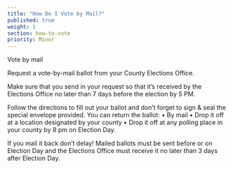 ```yaml
---
title: "How Do I Vote by Mail?"
published: true
weight: 1
section: how-to-vote
priority: Minor
---
```


Vote by mail

Request a vote-by-mail ballot from your County Elections Office.  

Make sure that you send in your request so that it’s received by the Elections Office no later than 7 days before the election by 5 PM. 

Follow the directions to fill out your ballot and don’t forget to sign & seal the special envelope provided. You can return the ballot:
• By mail 
• Drop it off at a location designated by your county 
• Drop it off at any polling place in your county by 8 pm on Election Day.

If you mail it back don’t delay! Mailed ballots must be sent before or on Election Day and the Elections Office must receive it no later than 3 days after Election Day.
 
